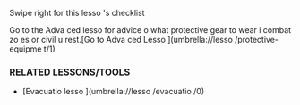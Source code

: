 [Title]: # (Et mai
te
a
t ?)
[Order]: # (8)

Swipe right for this lesso
's checklist

Go to the Adva
ced lesso
 for advice o
 what protective gear to wear i
 combat zo
es or civil u
rest.[Go to Adva
ced Lesso
](umbrella://lesso
/protective-equipme
t/1)

### RELATED LESSONS/TOOLS

*   [Evacuatio
 lesso
](umbrella://lesso
/evacuatio
/0)